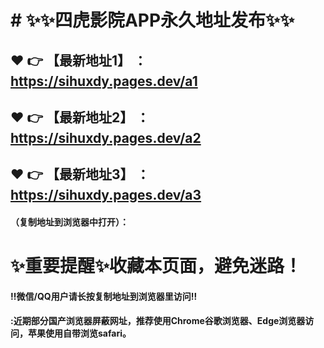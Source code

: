 # # :sparkles::sparkles:四虎影院APP永久地址发布:sparkles::sparkles:

 :heart: :point_right: 【最新地址1】 ： https://sihuxdy.pages.dev/a1 
 ------
 :heart: :point_right: 【最新地址2】 ： https://sihuxdy.pages.dev/a2
 ------
 :heart: :point_right: 【最新地址3】 ： https://sihuxdy.pages.dev/a3 
 ------


#### （复制地址到浏览器中打开）：
# :sparkles:重要提醒:sparkles:收藏本页面，避免迷路！
#### ‼️微信/QQ用户请长按复制地址到浏览器里访问‼
#### :近期部分国产浏览器屏蔽网址，推荐使用Chrome谷歌浏览器、Edge浏览器访问，苹果使用自带浏览safari。
